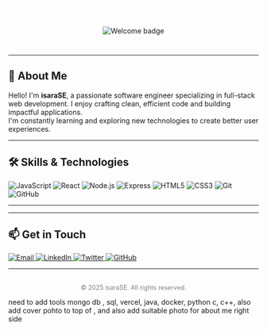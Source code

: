 <!-- Header -->
<p align="center" style="font-weight: bold; font-size: 1.5em; color: white; margin-bottom: 20px;">
  Hello there! I'm Isara Ekanayake
</p>

<p align="center" style="margin-bottom: 40px;">
  <img src="https://img.shields.io/badge/Welcome%20to%20My%20Github%20Universe!-00C853?style=for-the-badge&logo=github&logoColor=white" alt="Welcome badge" />
</p>

---

<!-- About Me -->
## 👋 About Me

Hello! I'm **isaraSE**, a passionate software engineer specializing in full-stack web development. I enjoy crafting clean, efficient code and building impactful applications.  
I'm constantly learning and exploring new technologies to create better user experiences.

---

<!-- Skills -->
## 🛠️ Skills & Technologies

<p>
  <img src="https://img.shields.io/badge/JavaScript-F7DF1E?style=for-the-badge&logo=javascript&logoColor=black" alt="JavaScript" />
  <img src="https://img.shields.io/badge/React-61DAFB?style=for-the-badge&logo=react&logoColor=black" alt="React" />
  <img src="https://img.shields.io/badge/Node.js-339933?style=for-the-badge&logo=nodedotjs&logoColor=white" alt="Node.js" />
  <img src="https://img.shields.io/badge/Express.js-000000?style=for-the-badge&logo=express&logoColor=white" alt="Express" />
  <img src="https://img.shields.io/badge/HTML5-E34F26?style=for-the-badge&logo=html5&logoColor=white" alt="HTML5" />
  <img src="https://img.shields.io/badge/CSS3-1572B6?style=for-the-badge&logo=css3&logoColor=white" alt="CSS3" />
  <img src="https://img.shields.io/badge/Git-F05032?style=for-the-badge&logo=git&logoColor=white" alt="Git" />
  <img src="https://img.shields.io/badge/GitHub-181717?style=for-the-badge&logo=github&logoColor=white" alt="GitHub" />
</p>

---

---

<!-- Contact -->
## 📫 Get in Touch

<p>
  <a href="mailto:isaraSE@example.com">
    <img src="https://img.shields.io/badge/Email-D14836?style=for-the-badge&logo=gmail&logoColor=white" alt="Email" />
  </a>
  <a href="https://linkedin.com/in/isaraSE" target="_blank" rel="noreferrer">
    <img src="https://img.shields.io/badge/LinkedIn-0A66C2?style=for-the-badge&logo=linkedin&logoColor=white" alt="LinkedIn" />
  </a>
  <a href="https://twitter.com/isaraSE" target="_blank" rel="noreferrer">
    <img src="https://img.shields.io/badge/Twitter-1DA1F2?style=for-the-badge&logo=twitter&logoColor=white" alt="Twitter" />
  </a>
  <a href="https://github.com/isaraSE" target="_blank" rel="noreferrer">
    <img src="https://img.shields.io/badge/GitHub-181717?style=for-the-badge&logo=github&logoColor=white" alt="GitHub" />
  </a>
</p>

---

<!-- Footer -->
<p align="center" style="color: gray; font-size: 0.9em; margin-top: 30px;">
  © 2025 isaraSE. All rights reserved.
</p> need to add tools mongo db , sql, vercel, java, docker, python c, c++, also add cover pohto to top of , and also add suitable photo for about me right side
